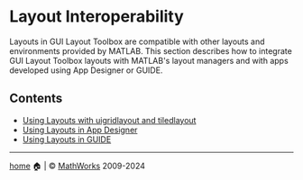 # Layout Interoperability

Layouts in GUI Layout Toolbox are compatible with other layouts and environments provided by MATLAB. This section describes how to integrate GUI Layout Toolbox layouts with MATLAB's layout managers and with apps developed using App Designer or GUIDE.

## Contents

- [Using Layouts with uigridlayout and tiledlayout](UsingLayoutsWithGridLayoutManagers.md)
- [Using Layouts in App Designer](UsingLayoutsInAppDesigner.md)
- [Using Layouts in GUIDE](UsingLayoutsInGUIDE.md)

___

[home](index.md) :house: | :copyright: [MathWorks](https://www.mathworks.com/services/consulting.html) 2009-2024
